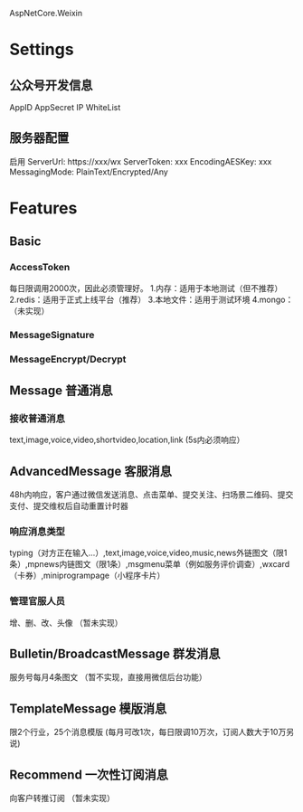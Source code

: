 AspNetCore.Weixin

# Settings
## 公众号开发信息
AppID
AppSecret
IP WhiteList
## 服务器配置
启用
ServerUrl: https://xxx/wx
ServerToken: xxx
EncodingAESKey: xxx
MessagingMode: PlainText/Encrypted/Any

# Features
## Basic
### AccessToken
每日限调用2000次，因此必须管理好。
1.内存：适用于本地测试（但不推荐）
2.redis：适用于正式上线平台（推荐）
3.本地文件：适用于测试环境
4.mongo：（未实现）

### MessageSignature
### MessageEncrypt/Decrypt

## Message 普通消息
### 接收普通消息
text,image,voice,video,shortvideo,location,link
(5s内必须响应）

## AdvancedMessage 客服消息
48h内响应，客户通过微信发送消息、点击菜单、提交关注、扫场景二维码、提交支付、提交维权后自动重置计时器

### 响应消息类型
typing（对方正在输入...）,text,image,voice,video,music,news外链图文（限1条）,mpnews内链图文（限1条）,msgmenu菜单（例如服务评价调查）,wxcard（卡券）,miniprogrampage（小程序卡片）

### 管理官服人员
增、删、改、头像
（暂未实现）

## Bulletin/BroadcastMessage 群发消息
服务号每月4条图文
（暂不实现，直接用微信后台功能）

## TemplateMessage 模版消息
限2个行业，25个消息模版
(每月可改1次，每日限调10万次，订阅人数大于10万另说)

## Recommend 一次性订阅消息
向客户转推订阅
（暂未实现）
